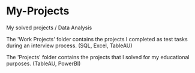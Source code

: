 # My-Projects
My solved projects / Data Analysis

The 'Work Projects' folder contains the projects I completed as test tasks during an interview process. (SQL, Excel, TableAU)

The 'Projects' folder contains the projects that I solved for my educational purposes. (TableAU, PowerBI)
